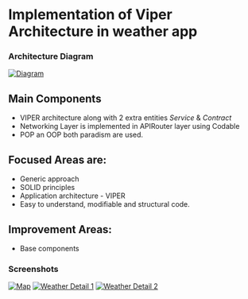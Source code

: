 
# Implementation of Viper Architecture in weather app

### Architecture Diagram

[![Diagram](https://github.com/usmantarar51/TVSAssignment/blob/master/Screenshots/Diagram.jpg)](https://github.com/usmantarar51/TVSAssignment/blob/master/Screenshots/Diagram.jpg)

## Main Components
- VIPER architecture along with 2 extra entities *Service* & *Contract* 
- Networking Layer is implemented in APIRouter layer using Codable
- POP an OOP both paradism are used.


## Focused Areas are:
- Generic approach
- SOLID principles
- Application architecture - VIPER 
- Easy to understand, modifiable and structural code. 


## Improvement Areas:
- Base components

### Screenshots
[![Map](https://github.com/usmantarar51/TVSAssignment/blob/master/Screenshots/Map-thumb.png)](https://github.com/usmantarar51/TVSAssignment/blob/master/Screenshots/Map.png)
[![Weather Detail 1](https://github.com/usmantarar51/TVSAssignment/blob/master/Screenshots/Weather1-thumb.png)](https://github.com/usmantarar51/TVSAssignment/blob/master/Screenshots/Weather1.png)
[![Weather Detail 2](https://github.com/usmantarar51/TVSAssignment/blob/master/Screenshots/Weather2-thumb.png)](https://github.com/usmantarar51/TVSAssignment/blob/master/Screenshots/Weather2.png)
